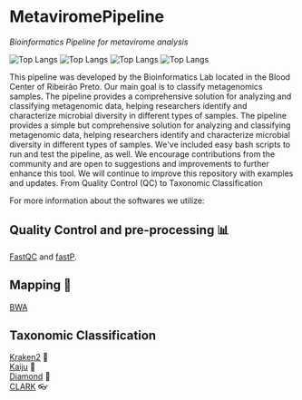 # MetaviromePipeline

*Bioinformatics Pipeline for metavirome analysis*

![Top Langs](https://img.shields.io/badge/Linux-FCC624?style=for-the-badge&logo=linux&logoColor=black)
![Top Langs](https://img.shields.io/badge/Shell_Script-121011?style=for-the-badge&logo=gnu-bash&logoColor=white)
![Top Langs](https://img.shields.io/badge/R-276DC3?style=for-the-badge&logo=r&logoColor=white)
![Top Langs](https://img.shields.io/badge/Python-3776AB?style=for-the-badge&logo=python&logoColor=white)

This pipeline was developed by the Bioinformatics Lab located in the Blood Center of Ribeirão Preto. Our main goal is to classify metagenomics samples. The pipeline provides a comprehensive solution for analyzing and classifying metagenomic data, helping researchers identify and characterize microbial diversity in different types of samples.
The pipeline provides a simple but comprehensive solution for analyzing and classifying metagenomic data, helping researchers identify and characterize microbial diversity in different types of samples. We've included easy bash scripts to run and test the pipeline, as well. We encourage contributions from the community and are open to suggestions and improvements to further enhance this tool. We will continue to improve this repository with examples and updates.
From Quality Control (QC) to Taxonomic Classification

For more information about the softwares we utilize:

## Quality Control and pre-processing 📊

[FastQC](http://www.bioinformatics.babraham.ac.uk/projects/fastqc) and [fastP](https://github.com/OpenGene/fastp).

## Mapping 🧬

[BWA](https://github.com/lh3/bwa)

## Taxonomic Classification

[Kraken2](https://github.com/DerrickWood/kraken2/blob/master/docs/MANUAL.markdown) 🦑  </br>
[Kaiju](https://github.com/bioinformatics-centre/kaiju) 🦎 </br>
[Diamond](https://github.com/bbuchfink/diamond/wiki) 🔹</br>
[CLARK](http://clark.cs.ucr.edu/) 👓
